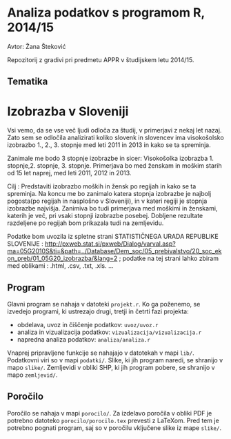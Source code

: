 # Analiza podatkov s programom R, 2014/15

Avtor: Žana Šteković

Repozitorij z gradivi pri predmetu APPR v študijskem letu 2014/15.

## Tematika

# Izobrazba v Sloveniji

Vsi vemo, da se vse več ljudi odloča za študij, v primerjavi z nekaj let nazaj. Zato sem se odločila analizirati koliko slovenk in slovencev ima visokošolsko izobrazbo 1., 2., 3. stopnje med leti 2011 in 2013 in kako se ta spreminja.

Zanimale me bodo 3 stopnje izobrazbe in sicer: Visokošolka izobrazba 1. stopnje,2. stopnje, 3. stopnje. Primerjava bo med ženskam in moškim starih od 15 let naprej, med leti 2011, 2012 in 2013.

Cilj : Predstaviti izobrazbo moških in žensk po regijah in kako se ta spreminja. Na koncu me bo zanimalo katera stopnja izobrazbe je najbolj pogosta(po regijah in nasplošno v Sloveniji), in v kateri regiji je stopnja izobrazbe najvišja. Zanimiva bo tudi primerjava med moškimi in ženskami, katerih je več, pri vsaki stopnji izobrazbe posebej. Dobljene rezultate razdeljene po regijah bom prikazala tudi na zemljevidu.

Podatke bom uvozila iz spletne strani STATISTIČNEGA URADA REPUBLIKE SLOVENIJE : http://pxweb.stat.si/pxweb/Dialog/varval.asp?ma=05G2010S&ti=&path=../Database/Dem_soc/05_prebivalstvo/20_soc_ekon_preb/01_05G20_izobrazba/&lang=2 ; podatke na tej strani lahko zbiram med oblikami : .html, .csv, .txt, .xls. ... 





## Program

Glavni program se nahaja v datoteki `projekt.r`. Ko ga poženemo, se izvedejo
programi, ki ustrezajo drugi, tretji in četrti fazi projekta:

* obdelava, uvoz in čiščenje podatkov: `uvoz/uvoz.r`
* analiza in vizualizacija podatkov: `vizualizacija/vizualizacija.r`
* napredna analiza podatkov: `analiza/analiza.r`

Vnaprej pripravljene funkcije se nahajajo v datotekah v mapi `lib/`. Podatkovni
viri so v mapi `podatki/`. Slike, ki jih program naredi, se shranijo v mapo
`slike/`. Zemljevidi v obliki SHP, ki jih program pobere, se shranijo v mapo
`zemljevid/`.

## Poročilo

Poročilo se nahaja v mapi `porocilo/`. Za izdelavo poročila v obliki PDF je
potrebno datoteko `porocilo/porocilo.tex` prevesti z LaTeXom. Pred tem je
potrebno pognati program, saj so v poročilu vključene slike iz mape `slike/`.
